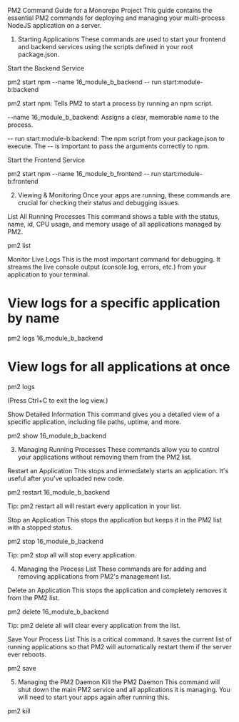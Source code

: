 PM2 Command Guide for a Monorepo Project
This guide contains the essential PM2 commands for deploying and managing your multi-process NodeJS application on a server.

1. Starting Applications
   These commands are used to start your frontend and backend services using the scripts defined in your root package.json.

Start the Backend Service

pm2 start npm --name 16_module_b_backend -- run start:module-b:backend

pm2 start npm: Tells PM2 to start a process by running an npm script.

--name 16_module_b_backend: Assigns a clear, memorable name to the process.

-- run start:module-b:backend: The npm script from your package.json to execute. The -- is important to pass the arguments correctly to npm.

Start the Frontend Service

pm2 start npm --name 16_module_b_frontend -- run start:module-b:frontend

2. Viewing & Monitoring
   Once your apps are running, these commands are crucial for checking their status and debugging issues.

List All Running Processes
This command shows a table with the status, name, id, CPU usage, and memory usage of all applications managed by PM2.

pm2 list

Monitor Live Logs
This is the most important command for debugging. It streams the live console output (console.log, errors, etc.) from your application to your terminal.

# View logs for a specific application by name

pm2 logs 16_module_b_backend

# View logs for all applications at once

pm2 logs

(Press Ctrl+C to exit the log view.)

Show Detailed Information
This command gives you a detailed view of a specific application, including file paths, uptime, and more.

pm2 show 16_module_b_backend

3. Managing Running Processes
   These commands allow you to control your applications without removing them from the PM2 list.

Restart an Application
This stops and immediately starts an application. It's useful after you've uploaded new code.

pm2 restart 16_module_b_backend

Tip: pm2 restart all will restart every application in your list.

Stop an Application
This stops the application but keeps it in the PM2 list with a stopped status.

pm2 stop 16_module_b_backend

Tip: pm2 stop all will stop every application.

4. Managing the Process List
   These commands are for adding and removing applications from PM2's management list.

Delete an Application
This stops the application and completely removes it from the PM2 list.

pm2 delete 16_module_b_backend

Tip: pm2 delete all will clear every application from the list.

Save Your Process List
This is a critical command. It saves the current list of running applications so that PM2 will automatically restart them if the server ever reboots.

pm2 save

5. Managing the PM2 Daemon
   Kill the PM2 Daemon
   This command will shut down the main PM2 service and all applications it is managing. You will need to start your apps again after running this.

pm2 kill
